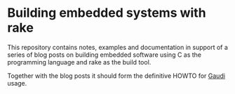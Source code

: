 # Building embedded systems with rake

This repository contains notes, examples and documentation in support of a series of blog posts on building embedded software using C as the programming language and rake as the build tool.

Together with the blog posts it should form the definitive HOWTO for [Gaudi](http://github.com/damphyr/gaudi) usage.